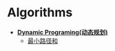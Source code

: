 # Algorithms

* [**Dynamic Programing(动态规划)**](Dynamic%20Programming/动态规划.md#目录)
  * [最小路径和](Dynamic%20Programming/动态规划.md#最小路径和)